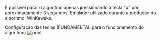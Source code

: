 É possível parar o algoritmo apenas pressionando a tecla "q" por aproximadamente 3 segundos. Emulador utilizado durante a produção do algoritmo: WinKawaks.

Configuração das teclas (FUNDAMENTAL para o funcionamento do algoritmo)
![print](https://github.com/P7qMXFXqzy/bot-para-kof-2003/assets/139146483/eea4b925-38d9-40ee-86bd-3e6883e22c78)
